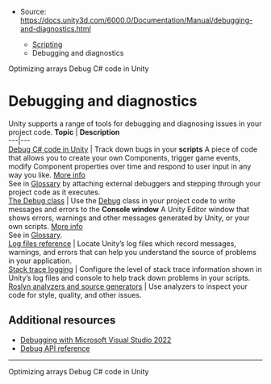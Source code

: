 * Source: https://docs.unity3d.com/6000.0/Documentation/Manual/debugging-and-diagnostics.html

  * [Scripting](https://docs.unity3d.com/6000.0/Documentation/Manual/scripting.html)
  * Debugging and diagnostics


[](https://docs.unity3d.com/6000.0/Documentation/Manual/performance-optimizing-arrays.html)
Optimizing arrays
[](https://docs.unity3d.com/6000.0/Documentation/Manual/managed-code-debugging.html)
Debug C# code in Unity
# Debugging and diagnostics
Unity supports a range of tools for debugging and diagnosing issues in your project code.
**Topic** | **Description**  
---|---  
[Debug C# code in Unity](https://docs.unity3d.com/6000.0/Documentation/Manual/managed-code-debugging.html) | Track down bugs in your **scripts** A piece of code that allows you to create your own Components, trigger game events, modify Component properties over time and respond to user input in any way you like. [More info](https://docs.unity3d.com/6000.0/Documentation/Manual/creating-scripts.html)  
See in [Glossary](https://docs.unity3d.com/6000.0/Documentation/Manual/Glossary.html#Scripts) by attaching external debuggers and stepping through your project code as it executes.  
[The Debug class](https://docs.unity3d.com/6000.0/Documentation/Manual/class-Debug.html) | Use the [Debug](https://docs.unity3d.com/6000.0/Documentation/ScriptReference/Debug.html) class in your project code to write messages and errors to the **Console window** A Unity Editor window that shows errors, warnings and other messages generated by Unity, or your own scripts. [More info](https://docs.unity3d.com/6000.0/Documentation/Manual/Console.html)  
See in [Glossary](https://docs.unity3d.com/6000.0/Documentation/Manual/Glossary.html#Consolewindow).  
[Log files reference](https://docs.unity3d.com/6000.0/Documentation/Manual/log-files.html) | Locate Unity’s log files which record messages, warnings, and errors that can help you understand the source of problems in your application.  
[Stack trace logging](https://docs.unity3d.com/6000.0/Documentation/Manual/stack-trace.html) | Configure the level of stack trace information shown in Unity’s log files and console to help track down problems in your scripts.  
[Roslyn analyzers and source generators](https://docs.unity3d.com/6000.0/Documentation/Manual/roslyn-analyzers.html) | Use analyzers to inspect your code for style, quality, and other issues.  
## Additional resources
  * [Debugging with Microsoft Visual Studio 2022](https://unity.com/how-to/debugging-with-microsoft-visual-studio-2022)
  * [Debug API reference](https://docs.unity3d.com/6000.0/Documentation/ScriptReference/Debug.html)


* * *
[](https://docs.unity3d.com/6000.0/Documentation/Manual/performance-optimizing-arrays.html)
Optimizing arrays
[](https://docs.unity3d.com/6000.0/Documentation/Manual/managed-code-debugging.html)
Debug C# code in Unity
